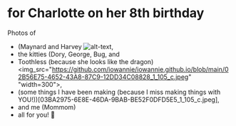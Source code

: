 # for Charlotte on her 8th birthday

Photos of 
- (Maynard and Harvey ![alt-text](photos/19E6DE50-7852-496D-AD20-10550D0066F2_1_105_c.jpeg), 
- the kitties (Dory, George, Bug, and
- Toothless (because she looks like the dragon)
  <img_src="https://github.com/iowannie/iowannie.github.io/blob/main/02B56E75-4652-43A8-87C9-12DD34C08828_1_105_c.jpeg" "width=300">, 
- (some things I have been making (because I miss making things with YOU!))[03BA2975-6E8E-46DA-9BAB-BE52F0DFD5E5_1_105_c.jpeg], 
- and me (Mommom)
- all for you! 💝
